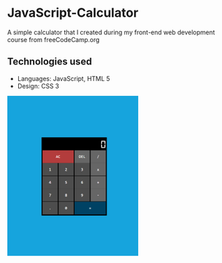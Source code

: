 # JavaScript-Calculator

A simple calculator that I created during my front-end web development course from freeCodeCamp.org

## Technologies used
* Languages: JavaScript, HTML 5
* Design: CSS 3

<img src="/images-and-videos/js-calculator.png" alt="image of the project" style="display: inline-block; margin: 0 auto; max-width: 300px">
